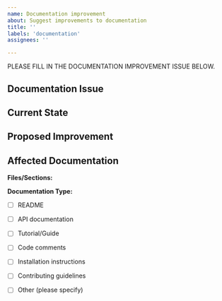 ```yaml
---
name: Documentation improvement
about: Suggest improvements to documentation
title: ''
labels: 'documentation'
assignees: ''

---
```




PLEASE FILL IN THE DOCUMENTATION IMPROVEMENT ISSUE BELOW.

## Documentation Issue

<!-- Describe what documentation problem you're addressing -->

## Current State

<!-- Describe the current documentation and what's unclear, outdated, or missing -->

## Proposed Improvement

<!-- Describe the specific improvement you'd like to see -->

## Affected Documentation

**Files/Sections:**
<!-- List specific files, pages, or sections that need updates -->

**Documentation Type:**
- [ ] README
- [ ] API documentation
- [ ] Tutorial/Guide
- [ ] Code comments
- [ ] Installation instructions
- [ ] Contributing guidelines
- [ ] Other (please specify)



